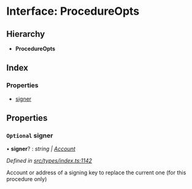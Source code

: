 # Interface: ProcedureOpts

## Hierarchy

* **ProcedureOpts**

## Index

### Properties

* [signer](procedureopts.md#optional-signer)

## Properties

### `Optional` signer

• **signer**? : *string | [Account](../classes/account.md)*

*Defined in [src/types/index.ts:1142](https://github.com/PolymathNetwork/polymesh-sdk/blob/2a4e4111/src/types/index.ts#L1142)*

Account or address of a signing key to replace the current one (for this procedure only)
